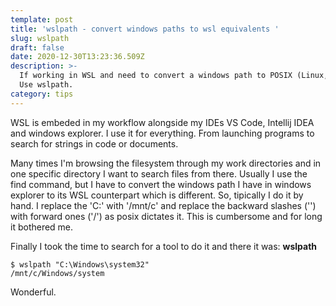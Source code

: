 ```yaml
---
template: post
title: 'wslpath - convert windows paths to wsl equivalents '
slug: wslpath
draft: false
date: 2020-12-30T13:23:36.509Z
description: >-
  If working in WSL and need to convert a windows path to POSIX (Linux, WSL).
  Use wslpath. 
category: tips
---
```

WSL is embeded in my workflow alongside my IDEs VS Code, Intellij IDEA and windows explorer. I use it for everything. From launching programs to search for strings in code or documents.

Many times I'm browsing the filesystem through my work directories and in one specific directory I want to search files from there. Usually I use the find command, but I have to convert the windows path I have in windows explorer to its WSL counterpart which is different. So, tipically I do it by hand. I replace the 'C:\' with '/mnt/c' and replace the backward slashes ('\') with forward ones ('/')  as posix dictates it. This is cumbersome and for long it bothered me. 

Finally I took the time to search for a tool to do it and there it was: **wslpath**

```
$ wslpath "C:\Windows\system32"
/mnt/c/Windows/system
```





Wonderful.
